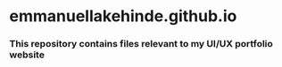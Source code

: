 # emmanuellakehinde.github.io

### This repository contains files relevant to my UI/UX portfolio website
